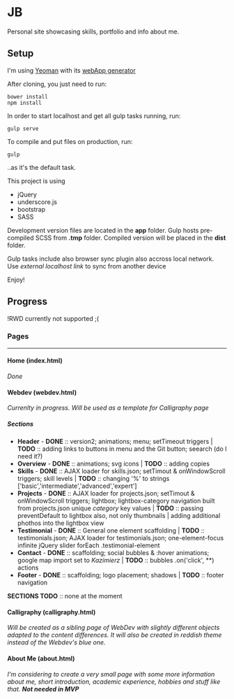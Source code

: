 # JB
Personal site showcasing skills, portfolio and info about me. 

## Setup

I'm using [Yeoman](http://yeoman.io/) with its [webApp generator](https://github.com/yeoman/generator-webapp)

After cloning, you just need to run:

```
bower install
npm install 
```

In order to start localhost and get all gulp tasks running, run:
```
gulp serve
```

To compile and put files on production, run:
```
gulp
```
..as it's the default task. 

This project is using 
- jQuery
- underscore.js
- bootstrap
- SASS

Development version files are located in the **app** folder. Gulp hosts pre-compiled SCSS from **.tmp** folder. Compiled version will be placed in the **dist** folder.

Gulp tasks include also browser sync plugin also accross local network. Use _external localhost link_ to sync from another device

Enjoy!

## Progress

!RWD currently not supported ;( 

### Pages
******
#### Home (index.html)
*Done*

#### Webdev (webdev.html)
*Currenlty in progress. Will be used as a template for Calligraphy page*
##### Sections 
- **Header** - **DONE** :: version2; animations; menu; setTimeout triggers | **TODO** :: adding links to buttons in menu and the Git button; seearch (do I need it?)
- **Overview** - **DONE** :: animations; svg icons | **TODO** :: adding copies
- **Skills** - **DONE** :: AJAX loader for skills.json; setTimout & onWindowScroll triggers; skill levels | **TODO** :: changing '%' to strings ['basic','intermediate','advanced','expert']
- **Projects** - **DONE** :: AJAX loader for projects.json; setTimout & onWindowScroll triggers; lightbox; lightbox-category navigation built from projects.json unique _category_ key values | **TODO** :: passing preventDefault to lightbox also, not only thumbnails | adding additional phothos into the lightbox view
- **Testimonial** - **DONE** :: General one element scaffolding | **TODO** :: testimonials.json; AJAX loader for testimonials.json; one-element-focus infinite jQuery slider forEach .testimonial-element
- **Contact** - **DONE** :: scaffolding; social bubbles & :hover animations; google map import set to *Kazimierz* | **TODO** :: bubbles .on('click', **) actions
- **Footer** - **DONE** :: scaffolding; logo placement; shadows | **TODO** :: footer navigation

**SECTIONS TODO** :: 
none at the moment

#### Calligraphy (calligraphy.html)
*Will be created as a sibling page of WebDev with slightly different objects adapted to the content differences. It will also be created in reddish theme instead of the Webdev's blue one.*

#### About Me (about.html)
_I'm considering to create a very small page with some more information about me, short introduction, academic experience, hobbies and stuff like that. **Not needed in MVP**_
